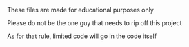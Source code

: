 These files are made for educational purposes only

Please do not be the one guy that needs to rip off this project

As for that rule, limited code will go in the code itself
